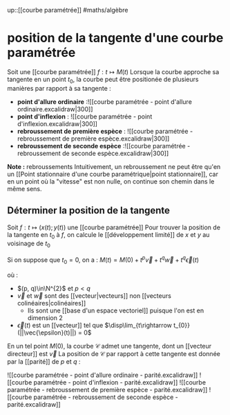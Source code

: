 up::[[courbe paramétrée]]
#maths/algèbre 
# position de la tangente d'une courbe paramétrée
Soit une [[courbe paramétrée]] $f: t \mapsto M(t)$
Lorsque la courbe approche sa tangente en un point $t_0$, la courbe peut être positionée de plusieurs manières par rapport à sa tangente :

- **point d'allure ordinaire** :![[courbe paramétrée - point d'allure ordinaire.excalidraw|300]]
- **point d'inflexion** : ![[courbe paramétrée - point d'inflexion.excalidraw|300]]
- **rebroussement de première espèce** : ![[courbe paramétrée - rebroussement de première espèce.excalidraw|300]]
- **rebroussement de seconde espèce** :![[courbe paramétrée - rebroussement de seconde espèce.excalidraw|300]]

**Note :** rebroussements
Intuitivement, un rebroussement ne peut être qu'en un [[Point stationnaire d'une courbe paramétrique|point stationnaire]], car en un point où la "vitesse" est non nulle, on continue son chemin dans le même sens.


## Déterminer la position de la tangente
Soit $f: t\mapsto (x(t); y(t))$ une [[courbe paramétrée]]
Pour trouver la position de la tangente en $t_0$ à $f$, on calcule le [[développement limité]] de $x$ et $y$ au voisinage de $t_0$

Si on suppose que $t_{0} = 0$, on a : 
$M(t) = M(0) + t^{p}\vec{v} + t^{q}\vec{w} + t^{q}\vec{\epsilon}(t)$

où :
 - $(p, q)\in\N^{2}$ et $p < q$
 - $\vec{v}$ et $\vec{w}$ sont des [[vecteur|vecteurs]] non [[vecteurs colinéaires|colinéaires]]
     - Ils sont une [[base d'un espace vectoriel]] puisque l'on est en dimension 2
 - $\vec{\epsilon}(t)$ est un [[vecteur]] tel que $\disp\lim_{t\rightarrow t_{0}} (||\vec{\epsilon}(t)||) = 0$

En un tel point $M(0)$, la courbe $\mathscr C$ admet une tangente, dont un [[vecteur directeur]] est $\vec{v}$
La position de $\mathscr C$ par rapport à cette tangente est donnée par la [[parité]] de $p$ et $q$ :

![[courbe paramétrée - point d'allure ordinaire - parité.excalidraw]]
![[courbe paramétrée - point d'inflexion - parité.excalidraw]]
![[courbe paramétrée - rebroussement de première espèce - parité.excalidraw]]
![[courbe paramétrée - rebroussement de seconde espèce - parité.excalidraw]]


